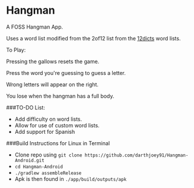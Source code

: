 Hangman
===============

A FOSS Hangman App.


Uses a word list modified from the 2of12 list from the [12dicts](http://wordlist.aspell.net/12dicts-readme/) word lists.

To Play:

Pressing the gallows resets the game.

Press the word you're guessing to guess a letter.

Wrong letters will appear on the right.

You lose when the hangman has a full body.



###TO-DO List:

* Add difficulty on word lists.
* Allow for use of custom word lists.
* Add support for Spanish

###Build Instructions for Linux in Terminal
* Clone repo using `git clone https://github.com/darthjoey91/Hangman-Android.git`
* `cd Hangman-Android`
* `./gradlew assembleRelease`
* Apk is then found in `./app/build/outputs/apk`
